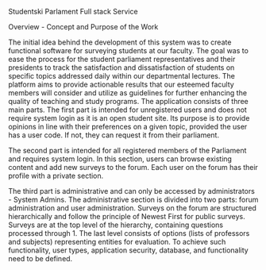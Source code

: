 Studentski Parlament Full stack Service

Overview - Concept and Purpose of the Work

The initial idea behind the development of this system was to create functional software for surveying students at our faculty. The goal was to ease the process for the student parliament representatives and their presidents to track the satisfaction and dissatisfaction of students on specific topics addressed daily within our departmental lectures. The platform aims to provide actionable results that our esteemed faculty members will consider and utilize as guidelines for further enhancing the quality of teaching and study programs.
The application consists of three main parts. The first part is intended for unregistered users and does not require system login as it is an open student site. Its purpose is to provide opinions in line with their preferences on a given topic, provided the user has a user code. If not, they can request it from their parliament.

The second part is intended for all registered members of the Parliament and requires system login. In this section, users can browse existing content and add new surveys to the forum. Each user on the forum has their profile with a private section.

The third part is administrative and can only be accessed by administrators - System Admins. The administrative section is divided into two parts: forum administration and user administration. Surveys on the forum are structured hierarchically and follow the principle of Newest First for public surveys. Surveys are at the top level of the hierarchy, containing questions processed through 1. The last level consists of options (lists of professors and subjects) representing entities for evaluation. To achieve such functionality, user types, application security, database, and functionality need to be defined.

